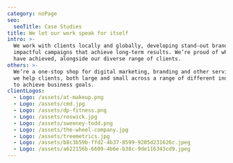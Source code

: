 ```yaml
---
category: noPage
seo:
  seoTitle: Case Studies
title: We let our work speak for itself
intro: >-
  We work with clients locally and globally, developing stand-out brands and
  impactful campaigns that achieve long-term results. We’re proud of what we
  have achieved, alongside our diverse range of clients.
others: >-
  We’re a one-stop shop for digital marketing, branding and other services and
  we help clients, both large and small across a range of different industries
  to achieve business goals.
clientLogos:
  - Logo: /assets/at-makeup.png
  - Logo: /assets/cmd.jpg
  - Logo: /assets/dp-fitness.png
  - Logo: /assets/roswick.jpg
  - Logo: /assets/sweeney-todd.png
  - Logo: /assets/the-wheel-company.jpg
  - Logo: /assets/treemetrics.jpg
  - Logo: /assets/b8c3b59b-ffd2-4b37-8599-9205d231626c.jpeg
  - Logo: /assets/a622156b-6609-4b6e-b38c-9de116343cd9.jpeg
---
```


